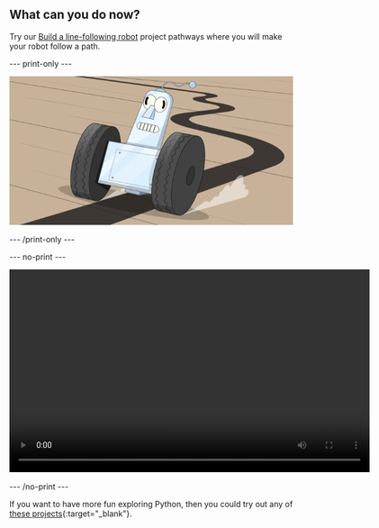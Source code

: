 ## What can you do now?

Try our [Build a line-following robot](https://projects.raspberrypi.org/en/projects/rpi-python-line-following/) project pathways where you will make your robot follow a path.

--- print-only --- 

![A line following robot speeds down a track!](images/line-follower.png)

--- /print-only ---

--- no-print ---

<video width="640" height="360" controls>
<source src="images/showcase.webm" type="video/webm">
Your browser does not support WebM video, so try FireFox or Chrome.
</video>

--- /no-print ---

If you want to have more fun exploring Python, then you could try out any of [these projects](https://projects.raspberrypi.org/en/projects?software%5B%5D=python){:target="_blank"}.